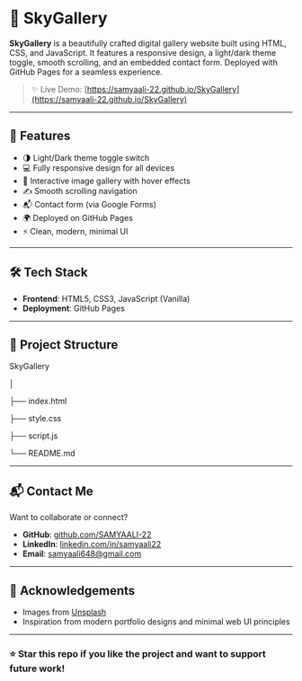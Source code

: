 # 🌌 SkyGallery

**SkyGallery** is a beautifully crafted digital gallery website built using HTML, CSS, and JavaScript. It features a responsive design, a light/dark theme toggle, smooth scrolling, and an embedded contact form. Deployed with GitHub Pages for a seamless experience.

> ✨ Live Demo: [https://samyaali-22.github.io/SkyGallery](https://samyaali-22.github.io/SkyGallery)

---

## 🚀 Features

- 🌗 Light/Dark theme toggle switch
- 💻 Fully responsive design for all devices
- 🎨 Interactive image gallery with hover effects
- ✍️ Smooth scrolling navigation
- 📬 Contact form (via Google Forms)
- 🌍 Deployed on GitHub Pages
- ⚡ Clean, modern, minimal UI

---

## 🛠 Tech Stack

- **Frontend**: HTML5, CSS3, JavaScript (Vanilla)
- **Deployment**: GitHub Pages

---

## 📂 Project Structure

SkyGallery

│

├── index.html

├── style.css

├── script.js

└── README.md


---

## 📬 Contact Me

Want to collaborate or connect?

- **GitHub**: [github.com/SAMYAALI-22](https://github.com/SAMYAALI-22)
- **LinkedIn**: [linkedin.com/in/samyaali22](www.linkedin.com/in/samyaali22)
- **Email**: samyaali648@gmail.com

---

## 🙌 Acknowledgements

- Images from [Unsplash](https://unsplash.com/)
- Inspiration from modern portfolio designs and minimal web UI principles

---

### ⭐️ Star this repo if you like the project and want to support future work!
